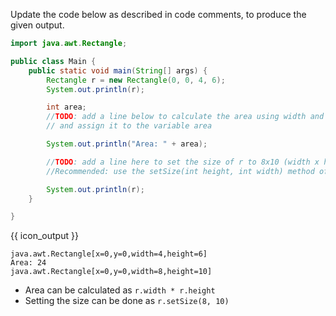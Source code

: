 <panel header="{{ icon_Q }} use `Rectangle` objects">
<question>

Update the code below as described in code comments, to produce the given output.

```java
import java.awt.Rectangle;

public class Main {
    public static void main(String[] args) {
        Rectangle r = new Rectangle(0, 0, 4, 6);
        System.out.println(r);

        int area;
        //TODO: add a line below to calculate the area using width and height properties of r
        // and assign it to the variable area

        System.out.println("Area: " + area);

        //TODO: add a line here to set the size of r to 8x10 (width x height)
        //Recommended: use the setSize(int height, int width) method of the Rectangle object

        System.out.println(r);
    }

}
```
{{ icon_output }}
```
java.awt.Rectangle[x=0,y=0,width=4,height=6]
Area: 24
java.awt.Rectangle[x=0,y=0,width=8,height=10]
```

<div slot="hint">

* Area can be calculated as `r.width * r.height`
* Setting the size can be done as `r.setSize(8, 10)`

</div>
</question>
</panel>
